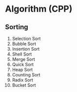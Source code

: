 # Algorithm (CPP)
## Sorting
1. Selection Sort
2. Bubble Sort
3. Insertion Sort
4. Shell Sort
5. Merge Sort
6. Quick Sort
7. Heap Sort
8. Counting Sort
9. Radix Sort
10. Bucket Sort
